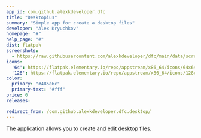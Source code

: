 ```yaml
---
app_id: com.github.alexkdeveloper.dfc
title: "Desktopius"
summary: "Simple app for create a desktop files"
developer: "Alex Kryuchkov"
homepage: "#"
help_page: "#"
dist: flatpak
screenshots:
  - https://raw.githubusercontent.com/alexkdeveloper/dfc/main/data/screenshot.png
icons:
  '64': https://flatpak.elementary.io/repo/appstream/x86_64/icons/64x64/com.github.alexkdeveloper.dfc.png
  '128': https://flatpak.elementary.io/repo/appstream/x86_64/icons/128x128/com.github.alexkdeveloper.dfc.png
color:
  primary: "#485a6c"
  primary-text: "#fff"
price: 0
releases:

redirect_from: /com.github.alexkdeveloper.dfc.desktop/
---
```


<p>The application allows you to create and edit desktop files.</p>